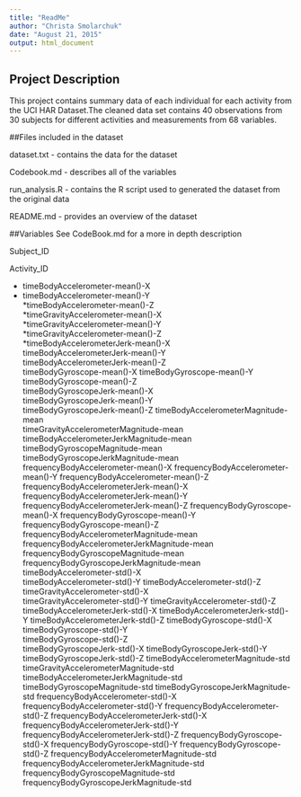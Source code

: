 ```yaml
---
title: "ReadMe"
author: "Christa Smolarchuk"
date: "August 21, 2015"
output: html_document
---
```

## Project Description
This project contains summary data of each individual for each activity from the UCI HAR Dataset.The cleaned data set contains 40 observations from 30 subjects for different activities and measurements from 68 variables.

##Files included in the dataset
 <p>dataset.txt - contains the data for the dataset</p>
 <p>Codebook.md - describes all of the variables</p>
 <p>run_analysis.R - contains the R script used to generated the dataset from the original data</p>
 <p>README.md - provides an overview of the dataset</p>

##Variables
See CodeBook.md for a more in depth description

 <p>Subject_ID</p>
 <p>Activity_ID</p>

 * timeBodyAccelerometer-mean()-X    
 * timeBodyAccelerometer-mean()-Y            
 *timeBodyAccelerometer-mean()-Z      
 *timeGravityAccelerometer-mean()-X    
 *timeGravityAccelerometer-mean()-Y     
 *timeGravityAccelerometer-mean()-Z     
 *timeBodyAccelerometerJerk-mean()-X         
 timeBodyAccelerometerJerk-mean()-Y    
 timeBodyAccelerometerJerk-mean()-Z   
 timeBodyGyroscope-mean()-X
 timeBodyGyroscope-mean()-Y             
 timeBodyGyroscope-mean()-Z      
 timeBodyGyroscopeJerk-mean()-X   
 timeBodyGyroscopeJerk-mean()-Y         
 timeBodyGyroscopeJerk-mean()-Z 
 timeBodyAccelerometerMagnitude-mean    
 timeGravityAccelerometerMagnitude-mean
 timeBodyAccelerometerJerkMagnitude-mean     
 timeBodyGyroscopeMagnitude-mean     
 timeBodyGyroscopeJerkMagnitude-mean  
 frequencyBodyAccelerometer-mean()-X 
 frequencyBodyAccelerometer-mean()-Y 
 frequencyBodyAccelerometer-mean()-Z    
 frequencyBodyAccelerometerJerk-mean()-X 
 frequencyBodyAccelerometerJerk-mean()-Y 
 frequencyBodyAccelerometerJerk-mean()-Z 
 frequencyBodyGyroscope-mean()-X 
 frequencyBodyGyroscope-mean()-Y 
 frequencyBodyGyroscope-mean()-Z  
 frequencyBodyAccelerometerMagnitude-mean
 frequencyBodyAccelerometerJerkMagnitude-mean
 frequencyBodyGyroscopeMagnitude-mean
 frequencyBodyGyroscopeJerkMagnitude-mean
 timeBodyAccelerometer-std()-X  
 timeBodyAccelerometer-std()-Y 
 timeBodyAccelerometer-std()-Z 
 timeGravityAccelerometer-std()-X   
 timeGravityAccelerometer-std()-Y
 timeGravityAccelerometer-std()-Z   
 timeBodyAccelerometerJerk-std()-X
 timeBodyAccelerometerJerk-std()-Y
 timeBodyAccelerometerJerk-std()-Z
 timeBodyGyroscope-std()-X
 timeBodyGyroscope-std()-Y      
 timeBodyGyroscope-std()-Z   
 timeBodyGyroscopeJerk-std()-X 
 timeBodyGyroscopeJerk-std()-Y
 timeBodyGyroscopeJerk-std()-Z
 timeBodyAccelerometerMagnitude-std
 timeGravityAccelerometerMagnitude-std
 timeBodyAccelerometerJerkMagnitude-std
 timeBodyGyroscopeMagnitude-std
 timeBodyGyroscopeJerkMagnitude-std
 frequencyBodyAccelerometer-std()-X
 frequencyBodyAccelerometer-std()-Y
 frequencyBodyAccelerometer-std()-Z
 frequencyBodyAccelerometerJerk-std()-X
 frequencyBodyAccelerometerJerk-std()-Y
 frequencyBodyAccelerometerJerk-std()-Z
 frequencyBodyGyroscope-std()-X
 frequencyBodyGyroscope-std()-Y
 frequencyBodyGyroscope-std()-Z
 frequencyBodyAccelerometerMagnitude-std
 frequencyBodyAccelerometerJerkMagnitude-std
 frequencyBodyGyroscopeMagnitude-std        
 frequencyBodyGyroscopeJerkMagnitude-std  
